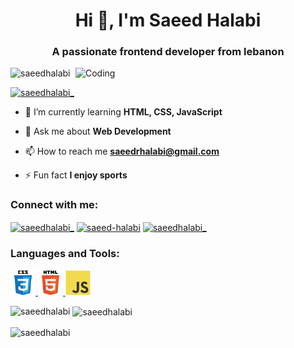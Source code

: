 <h1 align="center">Hi 👋, I'm Saeed Halabi</h1>
<h3 align="center">A passionate frontend developer from lebanon</h3>
<img align="right" alt="Coding" width="400" src="https://cdn.dribbble.com/users/1162077/screenshots/3848914/programmer.gif"
  
<p align="left"> <img src="https://komarev.com/ghpvc/?username=saeedhalabi&label=Profile%20views&color=0e75b6&style=flat" alt="saeedhalabi" /> </p>

<p align="left"> <a href="https://twitter.com/saeedhalabi_" target="blank"><img src="https://img.shields.io/twitter/follow/saeedhalabi_?logo=twitter&style=for-the-badge" alt="saeedhalabi_" /></a> </p>

- 🌱 I’m currently learning **HTML, CSS, JavaScript**

- 💬 Ask me about **Web Development**

- 📫 How to reach me **saeedrhalabi@gmail.com**

- ⚡ Fun fact **I enjoy sports**

<h3 align="left">Connect with me:</h3>
<p align="left">
<a href="https://twitter.com/saeedhalabi_" target="blank"><img align="center" src="https://raw.githubusercontent.com/rahuldkjain/github-profile-readme-generator/master/src/images/icons/Social/twitter.svg" alt="saeedhalabi_" height="30" width="40" /></a>
<a href="https://linkedin.com/in/saeed-halabi" target="blank"><img align="center" src="https://raw.githubusercontent.com/rahuldkjain/github-profile-readme-generator/master/src/images/icons/Social/linked-in-alt.svg" alt="saeed-halabi" height="30" width="40" /></a>
<a href="https://instagram.com/saeedhalabi_" target="blank"><img align="center" src="https://raw.githubusercontent.com/rahuldkjain/github-profile-readme-generator/master/src/images/icons/Social/instagram.svg" alt="saeedhalabi_" height="30" width="40" /></a>
</p>

<h3 align="left">Languages and Tools:</h3>
<p align="left"> <a href="https://www.w3schools.com/css/" target="_blank" rel="noreferrer"> <img src="https://raw.githubusercontent.com/devicons/devicon/master/icons/css3/css3-original-wordmark.svg" alt="css3" width="40" height="40"/> </a> <a href="https://www.w3.org/html/" target="_blank" rel="noreferrer"> <img src="https://raw.githubusercontent.com/devicons/devicon/master/icons/html5/html5-original-wordmark.svg" alt="html5" width="40" height="40"/> </a> <a href="https://developer.mozilla.org/en-US/docs/Web/JavaScript" target="_blank" rel="noreferrer"> <img src="https://raw.githubusercontent.com/devicons/devicon/master/icons/javascript/javascript-original.svg" alt="javascript" width="40" height="40"/> </a> </p>

<p><img align="left" src="https://github-readme-stats.vercel.app/api/top-langs?username=saeedhalabi&show_icons=true&locale=en&layout=compact" alt="saeedhalabi" /></p>

<p>&nbsp;<img align="center" src="https://github-readme-stats.vercel.app/api?username=saeedhalabi&show_icons=true&locale=en" alt="saeedhalabi" /></p>

<p><img align="center" src="https://github-readme-streak-stats.herokuapp.com/?user=saeedhalabi&" alt="saeedhalabi" /></p>
